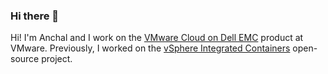 ### Hi there 👋

Hi! I'm Anchal and I work on the [VMware Cloud on Dell EMC](https://www.vmware.com/products/vmc-on-dell-emc.html) product at VMware. Previously, I worked on the [vSphere Integrated Containers](https://github.com/vmware/vic) open-source project.

<!--
**anchal-agrawal/anchal-agrawal** is a ✨ _special_ ✨ repository because its `README.md` (this file) appears on your GitHub profile.

Here are some ideas to get you started:

- 🔭 I’m currently working on ...
- 🌱 I’m currently learning ...
- 👯 I’m looking to collaborate on ...
- 🤔 I’m looking for help with ...
- 💬 Ask me about ...
- 📫 How to reach me: ...
- 😄 Pronouns: ...
- ⚡ Fun fact: ...
-->
